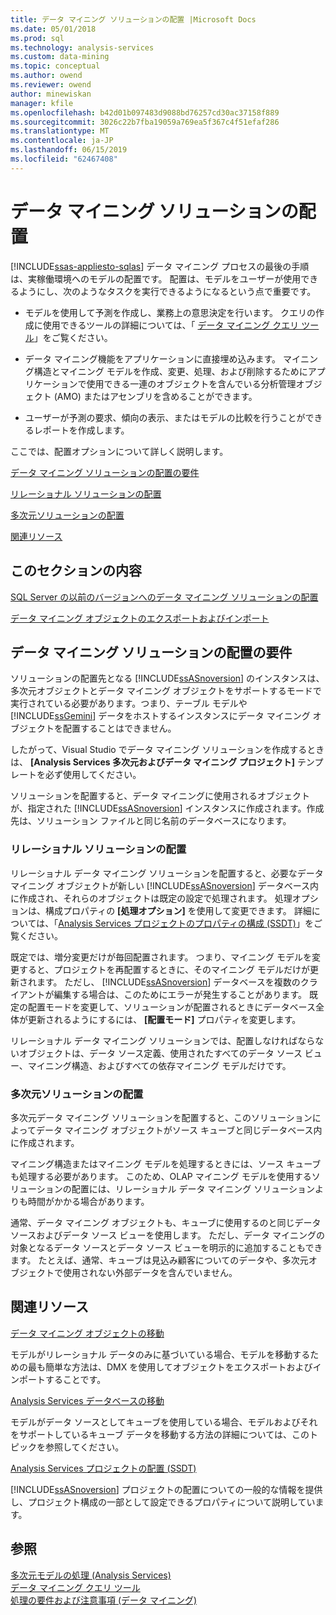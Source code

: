 ```yaml
---
title: データ マイニング ソリューションの配置 |Microsoft Docs
ms.date: 05/01/2018
ms.prod: sql
ms.technology: analysis-services
ms.custom: data-mining
ms.topic: conceptual
ms.author: owend
ms.reviewer: owend
author: minewiskan
manager: kfile
ms.openlocfilehash: b42d01b097483d9088bd76257cd30ac37158f889
ms.sourcegitcommit: 3026c22b7fba19059a769ea5f367c4f51efaf286
ms.translationtype: MT
ms.contentlocale: ja-JP
ms.lasthandoff: 06/15/2019
ms.locfileid: "62467408"
---
```

# <a name="deployment-of-data-mining-solutions"></a>データ マイニング ソリューションの配置
[!INCLUDE[ssas-appliesto-sqlas](../../includes/ssas-appliesto-sqlas.md)]
  データ マイニング プロセスの最後の手順は、実稼働環境へのモデルの配置です。 配置は、モデルをユーザーが使用できるようにし、次のようなタスクを実行できるようになるという点で重要です。  
  
-   モデルを使用して予測を作成し、業務上の意思決定を行います。 クエリの作成に使用できるツールの詳細については、「 [データ マイニング クエリ ツール](../../analysis-services/data-mining/data-mining-query-tools.md)」をご覧ください。  
  
-   データ マイニング機能をアプリケーションに直接埋め込みます。 マイニング構造とマイニング モデルを作成、変更、処理、および削除するためにアプリケーションで使用できる一連のオブジェクトを含んでいる分析管理オブジェクト (AMO) またはアセンブリを含めることができます。  
  
-   ユーザーが予測の要求、傾向の表示、またはモデルの比較を行うことができるレポートを作成します。  
  
 ここでは、配置オプションについて詳しく説明します。  
  
 [データ マイニング ソリューションの配置の要件](#bkmk_Reqs)  
  
 [リレーショナル ソリューションの配置](#bkmk_RelationalSltn)  
  
 [多次元ソリューションの配置](#bkmk_MDSltn)  
  
 [関連リソース](#bkmk_Resources)  
  
## <a name="in-this-section"></a>このセクションの内容  
 [SQL Server の以前のバージョンへのデータ マイニング ソリューションの配置](../../analysis-services/data-mining/deploy-a-data-mining-solution-to-previous-versions-of-sql-server.md)  
  
 [データ マイニング オブジェクトのエクスポートおよびインポート](../../analysis-services/data-mining/export-and-import-data-mining-objects.md)  
  
##  <a name="bkmk_Reqs"></a> データ マイニング ソリューションの配置の要件  
 ソリューションの配置先となる [!INCLUDE[ssASnoversion](../../includes/ssasnoversion-md.md)] のインスタンスは、多次元オブジェクトとデータ マイニング オブジェクトをサポートするモードで実行されている必要があります。つまり、テーブル モデルや [!INCLUDE[ssGemini](../../includes/ssgemini-md.md)] データをホストするインスタンスにデータ マイニング オブジェクトを配置することはできません。  
  
 したがって、Visual Studio でデータ マイニング ソリューションを作成するときは、 **[Analysis Services 多次元およびデータ マイニング プロジェクト]** テンプレートを必ず使用してください。  
  
 ソリューションを配置すると、データ マイニングに使用されるオブジェクトが、指定された [!INCLUDE[ssASnoversion](../../includes/ssasnoversion-md.md)] インスタンスに作成されます。作成先は、ソリューション ファイルと同じ名前のデータベースになります。  
  
###  <a name="bkmk_RelationalSltn"></a> リレーショナル ソリューションの配置  
 リレーショナル データ マイニング ソリューションを配置すると、必要なデータ マイニング オブジェクトが新しい [!INCLUDE[ssASnoversion](../../includes/ssasnoversion-md.md)] データベース内に作成され、それらのオブジェクトは既定の設定で処理されます。 処理オプションは、構成プロパティの **[処理オプション]** を使用して変更できます。 詳細については、「[Analysis Services プロジェクトのプロパティの構成 &#40;SSDT&#41;](../../analysis-services/multidimensional-models/configure-analysis-services-project-properties-ssdt.md)」をご覧ください。  
  
 既定では、増分変更だけが毎回配置されます。 つまり、マイニング モデルを変更すると、プロジェクトを再配置するときに、そのマイニング モデルだけが更新されます。 ただし、 [!INCLUDE[ssASnoversion](../../includes/ssasnoversion-md.md)] データベースを複数のクライアントが編集する場合は、このためにエラーが発生することがあります。 既定の配置モードを変更して、ソリューションが配置されるときにデータベース全体が更新されるようにするには、 **[配置モード]** プロパティを変更します。  
  
 リレーショナル データ マイニング ソリューションでは、配置しなければならないオブジェクトは、データ ソース定義、使用されたすべてのデータ ソース ビュー、マイニング構造、およびすべての依存マイニング モデルだけです。  
  
###  <a name="bkmk_MDSltn"></a> 多次元ソリューションの配置  
 多次元データ マイニング ソリューションを配置すると、このソリューションによってデータ マイニング オブジェクトがソース キューブと同じデータベース内に作成されます。  
  
 マイニング構造またはマイニング モデルを処理するときには、ソース キューブも処理する必要があります。 このため、OLAP マイニング モデルを使用するソリューションの配置には、リレーショナル データ マイニング ソリューションよりも時間がかかる場合があります。  
  
 通常、データ マイニング オブジェクトも、キューブに使用するのと同じデータ ソースおよびデータ ソース ビューを使用します。 ただし、データ マイニングの対象となるデータ ソースとデータ ソース ビューを明示的に追加することもできます。 たとえば、通常、キューブは見込み顧客についてのデータや、多次元オブジェクトで使用されない外部データを含んでいません。  
  
##  <a name="bkmk_Resources"></a> 関連リソース  
 [データ マイニング オブジェクトの移動](../../analysis-services/data-mining/moving-data-mining-objects.md)  
  
 モデルがリレーショナル データのみに基づいている場合、モデルを移動するための最も簡単な方法は、DMX を使用してオブジェクトをエクスポートおよびインポートすることです。  
  
 [Analysis Services データベースの移動](../../analysis-services/multidimensional-models/move-an-analysis-services-database.md)  
  
 モデルがデータ ソースとしてキューブを使用している場合、モデルおよびそれをサポートしているキューブ データを移動する方法の詳細については、このトピックを参照してください。  
  
 [Analysis Services プロジェクトの配置 &#40;SSDT&#41;](../../analysis-services/multidimensional-models/deploy-analysis-services-projects-ssdt.md)  
  
 [!INCLUDE[ssASnoversion](../../includes/ssasnoversion-md.md)] プロジェクトの配置についての一般的な情報を提供し、プロジェクト構成の一部として設定できるプロパティについて説明しています。  
  
## <a name="see-also"></a>参照  
 [多次元モデルの処理 &#40;Analysis Services&#41;](../../analysis-services/multidimensional-models/processing-a-multidimensional-model-analysis-services.md)   
 [データ マイニング クエリ ツール](../../analysis-services/data-mining/data-mining-query-tools.md)   
 [処理の要件および注意事項 &#40;データ マイニング&#41;](../../analysis-services/data-mining/processing-requirements-and-considerations-data-mining.md)  
  
  
